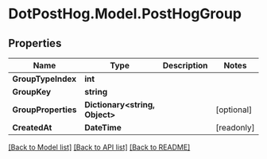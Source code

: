 # DotPostHog.Model.PostHogGroup

## Properties

Name | Type | Description | Notes
------------ | ------------- | ------------- | -------------
**GroupTypeIndex** | **int** |  | 
**GroupKey** | **string** |  | 
**GroupProperties** | **Dictionary&lt;string, Object&gt;** |  | [optional] 
**CreatedAt** | **DateTime** |  | [readonly] 

[[Back to Model list]](../README.md#documentation-for-models) [[Back to API list]](../README.md#documentation-for-api-endpoints) [[Back to README]](../README.md)


